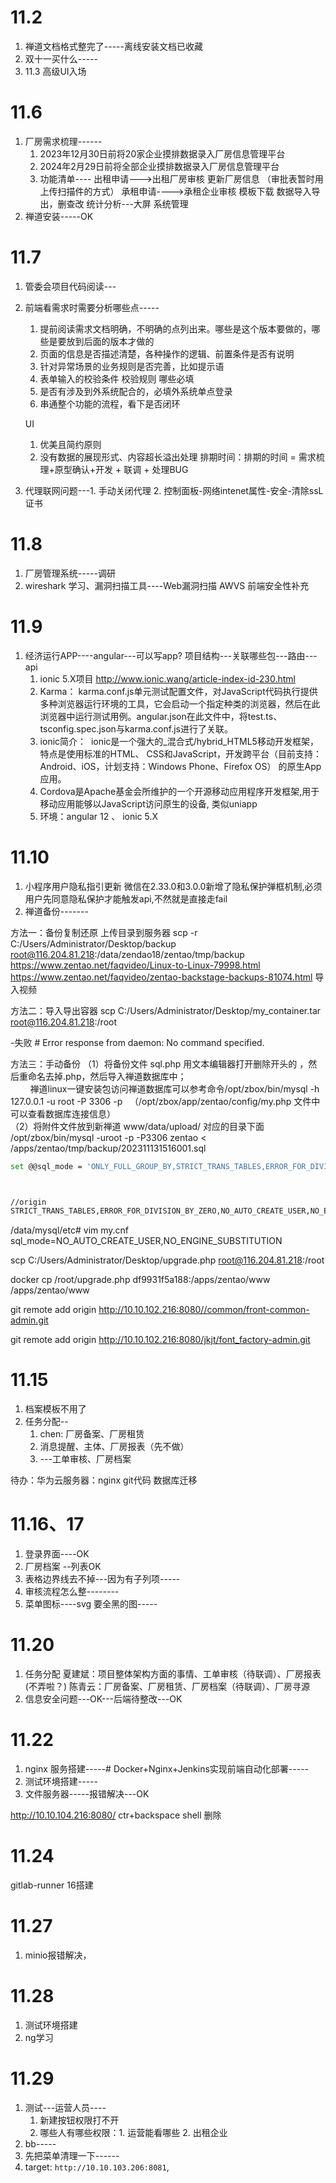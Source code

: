 # 11.2 
1. 禅道文档格式整完了-----离线安装文档已收藏
2. 双十一买什么-----
3. 11.3 高级UI入场
# 11.6
1. 厂房需求梳理------
	1. 2023年12月30日前将20家企业摸排数据录入厂房信息管理平台
	2. 2024年2月29日前将全部企业摸排数据录入厂房信息管理平台
	3. 功能清单----
		出租申请--->出租厂房审核   更新厂房信息  （审批表暂时用上传扫描件的方式）
		承租申请---->承租企业审核
		模板下载 数据导入导出，删查改
		统计分析---大屏
		系统管理
2. 禅道安装-----OK 

# 11.7
1. 管委会项目代码阅读---
2. 前端看需求时需要分析哪些点-----
	1. 提前阅读需求文档明确，不明确的点列出来。哪些是这个版本要做的，哪些是要放到后面的版本才做的
	2. 页面的信息是否描述清楚，各种操作的逻辑、前置条件是否有说明
	3. 针对异常场景的业务规则是否完善，比如提示语
	4. 表单输入的校验条件 校验规则 哪些必填
	5. 是否有涉及到外系统配合的，必填外系统单点登录
	6. 串通整个功能的流程，看下是否闭环

	UI
	1. 优美且简约原则
	2. 没有数据的展现形式、内容超长溢出处理
	排期时间：排期的时间 = 需求梳理+原型确认+开发 + 联调 + 处理BUG
3. 代理联网问题---1. 手动关闭代理 2. 控制面板-网络intenet属性-安全-清除ssL证书

# 11.8
1. 厂房管理系统-----调研
2. wireshark 学习、漏洞扫描工具----Web漏洞扫描 AWVS 前端安全性补充


# 11.9 
1. 经济运行APP----angular---可以写app?  项目结构---关联哪些包---路由---api
	1.  ionic 5.X项目 http://www.ionic.wang/article-index-id-230.html
	2. Karma： karma.conf.js单元测试配置文件，对JavaScript代码执行提供多种浏览器运行环境的工具，它会启动一个指定种类的浏览器，然后在此浏览器中运行测试用例。angular.json在此文件中，将test.ts、tsconfig.spec.json与karma.conf.js进行了关联。
	3. ionic简介： ​ ​ionic​​是一个强大的_混合式/hybrid_HTML5移动开发框架，特点是使用标准的HTML、 CSS和JavaScript，开发跨平台（目前支持：Android、iOS，计划支持：Windows Phone、Firefox OS） 的原生App应用。
	4. Cordova是Apache基金会所维护的一个开源移动应用程序开发框架,用于移动应用能够以JavaScript访问原生的设备, 类似uniapp
	5. 环境：angular 12 、 ionic 5.X
# 11.10
1. 小程序用户隐私指引更新
	微信在2.33.0和3.0.0新增了隐私保护弹框机制,必须用户先同意隐私保护才能触发api,不然就是直接走fail
2. 禅道备份-------

方法一：备份复制还原
上传目录到服务器
scp -r C:/Users/Administrator/Desktop/backup root@116.204.81.218:/data/zendao18/zentao/tmp/backup
https://www.zentao.net/faqvideo/Linux-to-Linux-79998.html
https://www.zentao.net/faqvideo/zentao-backstage-backups-81074.html  导入视频

方法二：导入导出容器
scp  C:/Users/Administrator/Desktop/my_container.tar root@116.204.81.218:/root

-失败 # Error response from daemon: No command specified.

方法三：手动备份
	（1）将备份文件 sql.php 用文本编辑器打开删除开头的 <?php die();?>，然后重命名去掉.php，然后导入禅道数据库中；  
	        禅道linux一键安装包访问禅道数据库可以参考命令/opt/zbox/bin/mysql -h 127.0.0.1 -u root -P 3306 -p   （/opt/zbox/app/zentao/config/my.php 文件中可以查看数据库连接信息）  
	（2）将附件文件放到新禅道 www/data/upload/ 对应的目录下面
/opt/zbox/bin/mysql -uroot -p -P3306 zentao < /apps/zentao/tmp/backup/202311131516001.sql


```bash
set @@sql_mode = 'ONLY_FULL_GROUP_BY,STRICT_TRANS_TABLES,ERROR_FOR_DIVISION_BY_ZERO,NO_ENGINE_SUBSTITUTION';



//origin
STRICT_TRANS_TABLES,ERROR_FOR_DIVISION_BY_ZERO,NO_AUTO_CREATE_USER,NO_ENGINE_SUBSTITUTION
```

/data/mysql/etc# vim my.cnf
sql_mode=NO_AUTO_CREATE_USER,NO_ENGINE_SUBSTITUTION

scp  C:/Users/Administrator/Desktop/upgrade.php root@116.204.81.218:/root

docker cp /root/upgrade.php df9931f5a188:/apps/zentao/www
/apps/zentao/www


git remote add origin http://10.10.102.216:8080//common/front-common-admin.git


git remote add origin http://10.10.102.216:8080/jkjt/font_factory-admin.git


# 11.15
1. 档案模板不用了
2. 任务分配--
	1. chen: 厂房备案、厂房租赁
	2. 消息提醒、主体、厂房报表（先不做）
	3. ---工单审核、厂房档案


待办：华为云服务器：nginx git代码  数据库迁移

# 11.16、17
1. 登录界面----OK
2. 厂房档案 --列表OK
3. 表格边界线去不掉---因为有子列项-----
4. 审核流程怎么整--------
5. 菜单图标----svg 要全黑的图-----

# 11.20
1. 任务分配
	夏建斌：项目整体架构方面的事情、工单审核（待联调）、厂房报表(不弄啦？)
	陈青云：厂房备案、厂房租赁、厂房档案（待联调）、厂房寻源
3. 信息安全问题---OK---后端待整改---OK 

# 11.22
1. nginx 服务搭建-----# Docker+Nginx+Jenkins实现前端自动化部署-----
2. 测试环境搭建-----
3. 文件服务器-----报错解决---OK

http://10.10.104.216:8080/
ctr+backspace  shell 删除

# 11.24
gitlab-runner 16搭建

# 11.27
1. minio报错解决，

# 11.28
1. 测试环境搭建
2. ng学习

# 11.29
1. 测试---运营人员----
	1. 新建按钮权限打不开
	2. 哪些人有哪些权限：1. 运营能看哪些 2. 出租企业
2. bb-----
3. 先把菜单清理一下------
4. target: `http://10.10.103.206:8081`,
